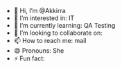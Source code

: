 - 👋 Hi, I’m @Akkirra
- 👀 I’m interested in: IT
- 🌱 I’m currently learning: QA Testing 
- 💞️ I’m looking to collaborate on:
- 📫 How to reach me: mail
- 😄 Pronouns: She
- ⚡ Fun fact:

<!---
Akkirra/Akkirra is a ✨ special ✨ repository because its `README.md` (this file) appears on your GitHub profile.
You can click the Preview link to take a look at your changes.
--->
